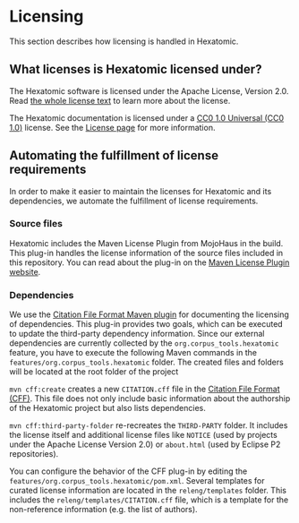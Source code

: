 # Licensing

This section describes how licensing is handled in Hexatomic.

## What licenses is Hexatomic licensed under?

The Hexatomic software is licensed under the Apache License, Version 2.0.
Read [the whole license text](http://web.archive.org/web/20191017082353/http://www.apache.org/licenses/LICENSE-2.0) to learn more about the license.

The Hexatomic documentation is licensed under a [CC0 1.0 Universal (CC0 1.0)](https://creativecommons.org/publicdomain/zero/1.0/legalcode) license. 
See the [License page](../../LICENSE.html) for more information.

## Automating the fulfillment of license requirements

In order to make it easier to maintain the licenses for Hexatomic and its dependencies, 
we automate the fulfillment of license requirements.

### Source files

Hexatomic includes the Maven License Plugin from MojoHaus in the build.
This plug-in handles the license information of the source files included in this repository.
You can read about the plug-in on the [Maven License Plugin website](http://www.mojohaus.org/license-maven-plugin/index.html).

### Dependencies

We use the [Citation File Format Maven plugin](https://github.com/hexatomic/cff-maven-plugin) for
documenting the licensing of dependencies.
This plug-in provides two goals, which can be executed to update the third-party dependency information.
Since our external dependencies are currently collected by the `org.corpus_tools.hexatomic` feature,
you have to execute the following Maven commands in the `features/org.corpus_tools.hexatomic` folder.
The created files and folders will be located at the root folder of the project

`mvn cff:create` creates a new `CITATION.cff` file in the [Citation File Format (CFF)](https://citation-file-format.github.io/).
This file does not only include basic information about the authorship of the Hexatomic project but also lists dependencies.

`mvn cff:third-party-folder` re-recreates the `THIRD-PARTY` folder.
It includes the license itself and additional license files like `NOTICE` (used by projects under the Apache License Version 2.0) or `about.html` (used by Eclipse P2 repositories). 

You can configure the behavior of the CFF plug-in by editing the `features/org.corpus_tools.hexatomic/pom.xml`.
Several templates for curated license information are located in the `releng/templates` folder.
This includes the `releng/templates/CITATION.cff` file, which is a template for the non-reference
information (e.g. the list of authors).

